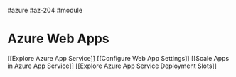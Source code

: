 #azure #az-204 #module

# Azure Web Apps
[[Explore Azure App Service]]
[[Configure Web App Settings]]
[[Scale Apps in Azure App Service]]
[[Explore Azure App Service Deployment Slots]]
